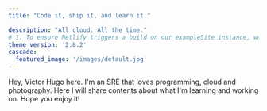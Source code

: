 ```yaml
---
title: "Code it, ship it, and learn it."

description: "All cloud. All the time."
# 1. To ensure Netlify triggers a build on our exampleSite instance, we need to change a file in the exampleSite directory.
theme_version: '2.8.2'
cascade:
  featured_image: '/images/default.jpg'
---
```

Hey, Victor Hugo here. I'm an SRE that loves programming, cloud and photography. Here I will share contents about what I'm learning and working on. Hope you enjoy it!
